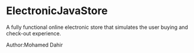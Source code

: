 # ElectronicJavaStore
A fully functional online electronic store that simulates the user buying and check-out experience. 

Author:Mohamed Dahir

